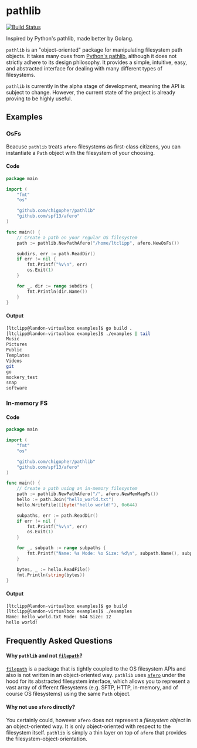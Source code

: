pathlib
========

[![Build Status](https://travis-ci.org/chigopher/pathlib.svg?branch=master)](https://travis-ci.org/chigopher/pathlib) 

Inspired by Python's pathlib, made better by Golang.

`pathlib` is an "object-oriented" package for manipulating filesystem path objects. It takes many cues from [Python's pathlib](https://docs.python.org/3/library/pathlib.html), although it does not strictly adhere to its design philosophy. It provides a simple, intuitive, easy, and abstracted interface for dealing with many different types of filesystems.

`pathlib` is currently in the alpha stage of development, meaning the API is subject to change. However, the current state of the project is already proving to be highly useful.

Examples
---------

### OsFs

Beacuse `pathlib` treats `afero` filesystems as first-class citizens, you can instantiate a `Path` object with the filesystem of your choosing.

#### Code

```go
package main

import (
	"fmt"
	"os"

	"github.com/chigopher/pathlib"
	"github.com/spf13/afero"
)

func main() {
	// Create a path on your regular OS filesystem
	path := pathlib.NewPathAfero("/home/ltclipp", afero.NewOsFs())

	subdirs, err := path.ReadDir()
	if err != nil {
		fmt.Printf("%v\n", err)
		os.Exit(1)
	}

	for _, dir := range subdirs {
		fmt.Println(dir.Name())
	}
}
```

#### Output

```bash
[ltclipp@landon-virtualbox examples]$ go build .
[ltclipp@landon-virtualbox examples]$ ./examples | tail
Music
Pictures
Public
Templates
Videos
git
go
mockery_test
snap
software
```

### In-memory FS

#### Code
```go
package main

import (
	"fmt"
	"os"

	"github.com/chigopher/pathlib"
	"github.com/spf13/afero"
)

func main() {
	// Create a path using an in-memory filesystem
	path := pathlib.NewPathAfero("/", afero.NewMemMapFs())
	hello := path.Join("hello_world.txt")
	hello.WriteFile([]byte("hello world!"), 0o644)

	subpaths, err := path.ReadDir()
	if err != nil {
		fmt.Printf("%v\n", err)
		os.Exit(1)
	}

	for _, subpath := range subpaths {
		fmt.Printf("Name: %s Mode: %o Size: %d\n", subpath.Name(), subpath.Mode(), subpath.Size())
	}

	bytes, _ := hello.ReadFile()
	fmt.Println(string(bytes))
}
```

#### Output

```bash
[ltclipp@landon-virtualbox examples]$ go build
[ltclipp@landon-virtualbox examples]$ ./examples 
Name: hello_world.txt Mode: 644 Size: 12
hello world!
```

Frequently Asked Questions
--------------------------

#### Why `pathlib` and not [`filepath`](https://golang.org/pkg/path/filepath/)?

[`filepath`](https://golang.org/pkg/path/filepath/) is a package that is tightly coupled to the OS filesystem APIs and also is not written in an object-oriented way. `pathlib` uses [`afero`](https://github.com/spf13/afero) under the hood for its abstracted filesystem interface, which allows you to represent a vast array of different filesystems (e.g. SFTP, HTTP, in-memory, and of course OS filesystems) using the same `Path` object.

#### Why not use `afero` directly? 

You certainly could, however `afero` does not represent a _filesystem object_ in an object-oriented way. It is only object-oriented with respect to the filesystem itself. `pathlib` is simply a thin layer on top of `afero` that provides the filesystem-object-orientation.
